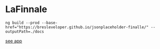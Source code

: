 # LaFinnale


`ng build --prod --base-href="https://bresleveloper.github.io/jsonplaceholder-finalle/" --outputPath=./docs`


[see app](https://bresleveloper.github.io/jsonplaceholder-finalle/)